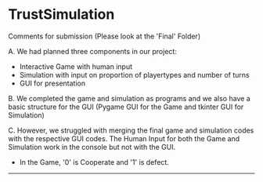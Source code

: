 # TrustSimulation

Comments for submission (Please look at the 'Final' Folder)

A. We had planned three components in our project:
- Interactive Game with human input
- Simulation with input on proportion of playertypes and number of turns
- GUI for presentation

B. We completed the game and simulation as programs and we also have a basic structure for the GUI (Pygame GUI for the Game and tkinter GUI for Simulation)

C. However, we struggled with merging the final game and simulation codes with the respective GUI codes. The Human Input for both the Game and Simulation work in the console but not with the GUI. 
- In the Game, '0' is Cooperate and '1' is defect. 

---------------------------------------------------------------------------------------------------------------------------------------------------------------


